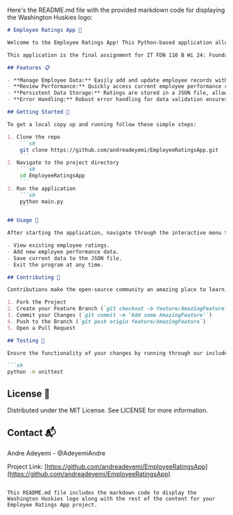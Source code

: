 Here's the README.md file with the provided markdown code for displaying the Washington Huskies logo:

```markdown
# Employee Ratings App 🌟

Welcome to the Employee Ratings App! This Python-based application allows managers and HR professionals to efficiently input, view, and manage employee performance ratings. Designed to streamline the review process, this tool supports data persistence, intuitive navigation, and clear performance metrics.

This application is the final assignment for IT FDN 110 B Wi 24: Foundations Of Programming: Python.

## Features 📋

- **Manage Employee Data:** Easily add and update employee records with names, review dates, and performance ratings.
- **Review Performance:** Quickly access current employee performance ratings with intuitive UI.
- **Persistent Data Storage:** Ratings are stored in a JSON file, allowing for data retention and access across sessions.
- **Error Handling:** Robust error handling for data validation ensures the integrity and consistency of your employee records.

## Getting Started 🚀

To get a local copy up and running follow these simple steps:

1. Clone the repo
    ```sh
    git clone https://github.com/andreadeyemi/EmployeeRatingsApp.git
    ```
2. Navigate to the project directory
    ```sh
    cd EmployeeRatingsApp
    ```
3. Run the application
    ```sh
    python main.py
    ```

## Usage 📖

After starting the application, navigate through the interactive menu to:

- View existing employee ratings.
- Add new employee performance data.
- Save current data to the JSON file.
- Exit the program at any time.

## Contributing 🤝

Contributions make the open-source community an amazing place to learn, inspire, and create. Any contributions you make are greatly appreciated.

1. Fork the Project
2. Create your Feature Branch (`git checkout -b feature/AmazingFeature`)
3. Commit your Changes (`git commit -m 'Add some AmazingFeature'`)
4. Push to the Branch (`git push origin feature/AmazingFeature`)
5. Open a Pull Request

## Testing 🧪

Ensure the functionality of your changes by running through our included test suite:

```sh
python -m unittest
```

## License 📜

Distributed under the MIT License. See LICENSE for more information.

## Contact 📬

Andre Adeyemi - @AdeyemiAndre

Project Link: [https://github.com/andreadeyemi/EmployeeRatingsApp](https://github.com/andreadeyemi/EmployeeRatingsApp)
```

This README.md file includes the markdown code to display the Washington Huskies logo along with the rest of the content for your Employee Ratings App project.
